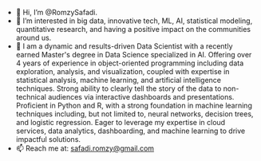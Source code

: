 - 👋 Hi, I’m @RomzySafadi.
- 👀 I’m interested in big data, innovative tech, ML, AI, statistical modeling, quantitative research, and having a positive impact on the communities around us. 
- 🌱 I am a dynamic and results-driven Data Scientist with a recently earned Master's degree in Data Science specialized in AI. Offering over 4 years of experience in object-oriented programming including data exploration, analysis, and visualization, coupled with expertise in statistical analysis, machine learning, and artificial intelligence techniques. Strong ability to clearly tell the story of the data to non-technical audiences via interactive dashboards and presentations. Proficient in Python and R, with a strong foundation in machine learning techniques including, but not limited to, neural networks, decision trees, and logistic regression. Eager to leverage my expertise in cloud services, data analytics, dashboarding, and machine learning to drive impactful solutions. 
- 📫 Reach me at: safadi.romzy@gmail.com 

<!---
RomzySafadi/RomzySafadi is a ✨ special ✨ repository because its `README.md` (this file) appears on your GitHub profile.
You can click the Preview link to take a look at your changes.
--->

